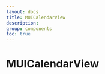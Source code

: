 ```yaml
---
layout: docs
title: MUICalendarView
description:
group: components
toc: true
---
```

# MUICalendarView
